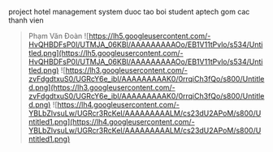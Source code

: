 project hotel management system duoc tao boi student aptech gom cac thanh vien

> Phạm Văn Đoàn
![https://lh5.googleusercontent.com/-HvQHBDFsP0I/UTMJA_06KBI/AAAAAAAAAOo/EB1V11tPvlo/s534/Untitled.png](https://lh5.googleusercontent.com/-HvQHBDFsP0I/UTMJA_06KBI/AAAAAAAAAOo/EB1V11tPvlo/s534/Untitled.png)
> ![https://lh3.googleusercontent.com/-zvFdgdtxuS0/UGRcY6e_ibI/AAAAAAAAAK0/0rrqiCh3fQo/s800/Untitled.png](https://lh3.googleusercontent.com/-zvFdgdtxuS0/UGRcY6e_ibI/AAAAAAAAAK0/0rrqiCh3fQo/s800/Untitled.png)
![https://lh4.googleusercontent.com/-YBLbZlvsuLw/UGRcr3RcKeI/AAAAAAAAALM/cs23dU2APoM/s800/Untitled1.png](https://lh4.googleusercontent.com/-YBLbZlvsuLw/UGRcr3RcKeI/AAAAAAAAALM/cs23dU2APoM/s800/Untitled1.png)